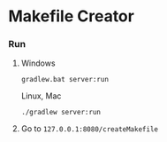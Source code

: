 # Makefile Creator

### Run

1.
    Windows
    ```shell
    gradlew.bat server:run
    ```
    
    Linux, Mac
    ```shell
    ./gradlew server:run
    ```

2. Go to ```127.0.0.1:8080/createMakefile```